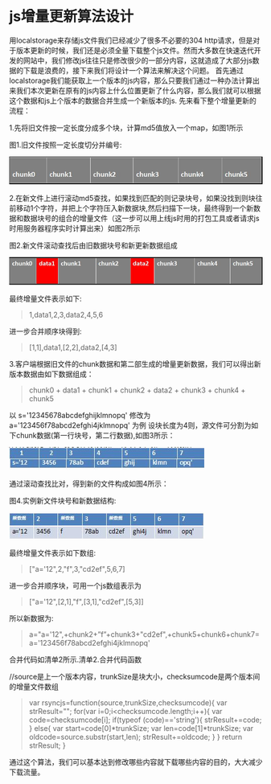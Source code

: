 js增量更新算法设计
==================

用localstorage来存储js文件我们已经减少了很多不必要的304 http请求，但是对于版本更新的时候，我们还是必须全量下载整个js文件。然而大多数在快速迭代开发的网站中，我们修改js往往只是修改很少的一部分内容，这就造成了大部分js数据的下载是浪费的，接下来我们将设计一个算法来解决这个问题。
首先通过localstorage我们能获取上一个版本的js内容，那么只要我们通过一种办法计算出来我们本次更新在原有的js内容上什么位置更新了什么内容，那么我们就可以根据这个数据和js上个版本的数据合并生成一个新版本的js.
先来看下整个增量更新的流程：

1.先将旧文件按一定长度分成多个块，计算md5值放入一个map，如图1所示

图1.旧文件按照一定长度切分并编号:

![Alt text](imgs/01.jpg)

2.在新文件上进行滚动md5查找，如果找到匹配的则记录块号，如果没找到则块往前移动1个字符，并把上个字符压入新数据块,然后扫描下一块，最终得到一个新数据和数据块号的组合的增量文件（这一步可以用上线js时用的打包工具或者请求js时用服务器程序实时计算出来）如图2所示

图2.新文件滚动查找后由旧数据块号和新更新数据组成

![Alt text](imgs/02.jpg)

最终增量文件表示如下:
> 1,data1,2,3,data2,4,5,6

进一步合并顺序块得到:
> [1,1],data1,[2,2],data2,[4,3]

3.客户端根据旧文件的chunk数据和第二部生成的增量更新数据，我们可以得出新版本数据由如下数据组成：
> chunk0 + data1 + chunk1 + chunk2 + data2 + chunk3 + chunk4 + chunk5

以 s='12345678abcdefghijklmnopq' 修改为 a='123456f78abcd2efghi4jklmnopq' 为例
设块长度为4则，源文件可分割为如下chunk数据(第一行块号，第二行数据),如图3所示：

![Alt text](imgs/03.jpg)

通过滚动查找比对，得到新的文件构成如图4所示：

图4.实例新文件块号和新数据结构:

![Alt text](imgs/04.jpg)


最终增量文件表示如下数组:
> ["a='12",2,"f",3,"cd2ef",5,6,7]

进一步合并顺序块，可用一个js数组表示为
> ["a='12",[2,1],"f",[3,1],"cd2ef",[5,3]]

所以新数据为:
> a="a='12",+chunk2+”f”+chunk3+"cd2ef",+chunk5+chunk6+chunk7=a='123456f78abcd2efghi4jklmnopq' 

合并代码如清单2所示.清单2.合并代码函数

//source是上一个版本内容，trunkSize是块大小，checksumcode是两个版本间的增量文件数组
>	var rsyncjs=function(source,trunkSize,checksumcode){
		var strResult="";
		for(var i=0;i<checksumcode.length;i++){
			var code=checksumcode[i];
			if(typeof (code)=='string'){
			 strResult+=code;
			}
			else{
			var start=code[0]*trunkSize;
			var len=code[1]*trunkSize;
			var oldcode=source.substr(start,len);
			strResult+=oldcode;
			}
		}
		return strResult;
	}

通过这个算法，我们可以基本达到修改哪些内容就下载哪些内容的目的，大大减少下载流量。
